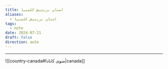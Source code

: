 ```yaml
---
title: استان بریتیش کلمبیا
aliases:
  - استان بریتیش کلمبیا
tags:
  - note
date: 2024-07-21
draft: false
direction: auto
---
```







---

![[country-canada#منوی کانادا|canada]]

